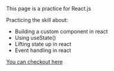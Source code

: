 This page is a practice for React.js

Practicing the skill about:

* Building a custom component in react
* Using useState() 
* Lifting state up in react
* Event handling in react

[You can checkout here](https://changjandam.github.io/temperature-converter-react/)